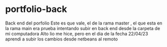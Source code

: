 # portfolio-back
Back end del porfolio
Este es que vale, el de la rama master , el que esta en la rama main era prueba intentando subir en back end desde la carpeta de mi computadora
Alto lio me hice, pero en el dia de la fecha 22/04/23 aprendi a subir los cambios desde netbeans al remoto
